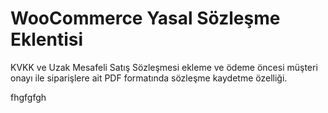 # WooCommerce Yasal Sözleşme Eklentisi
KVKK ve Uzak Mesafeli Satış Sözleşmesi ekleme ve ödeme öncesi müşteri onayı ile siparişlere ait PDF formatında sözleşme kaydetme özelliği.


fhgfgfgh